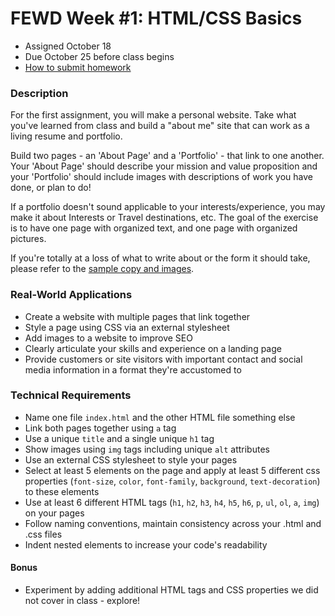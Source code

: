 # FEWD Week #1: HTML/CSS Basics

- Assigned October 18
- Due October 25 before class begins
- [How to submit homework](https://pages.git.generalassemb.ly/fewd201810/class-resources/slides/homework.html)

### Description

For the first assignment, you will make a personal website. Take what you've learned from class and build a "about me" site that can work as a living resume and portfolio.

Build two pages - an 'About Page' and a 'Portfolio' - that link to one another. Your 'About Page' should describe your mission and value proposition and your 'Portfolio' should include images with descriptions of work you have done, or plan to do!

If a portfolio doesn't sound applicable to your interests/experience, you may make it about Interests or Travel destinations, etc. The goal of the exercise is to have one page with organized text, and one page with organized pictures.

If you're totally at a loss of what to write about or the form it should take, please refer to the [sample copy and images](starter_code/).

### Real-World Applications

- Create a website with multiple pages that link together
- Style a page using CSS via an external stylesheet
- Add images to a website to improve SEO
- Clearly articulate your skills and experience on a landing page
- Provide customers or site visitors with important contact and social media information in a format they're accustomed to

### Technical Requirements

- Name one file `index.html` and the other HTML file something else
- Link both pages together using `a` tag
- Use a unique `title` and a single unique `h1` tag
- Show images using `img` tags including unique `alt` attributes
- Use an external CSS stylesheet to style your pages
- Select at least 5 elements on the page and apply at least 5 different css properties (`font-size`, `color`, `font-family`, `background`, `text-decoration`) to these elements
- Use at least 6 different HTML tags (`h1`, `h2`, `h3`, `h4`, `h5`, `h6`, `p`, `ul`, `ol`, `a`, `img`) on your pages
- Follow naming conventions, maintain consistency across your .html and .css files
- Indent nested elements to increase your code's readability

#### Bonus

- Experiment by adding additional HTML tags and CSS properties we did not cover in class - explore!
